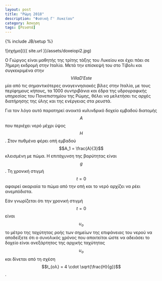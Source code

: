 ```yaml
---
layout: post
title: "Ρώμη 2018"
description: "Φυσική Γ' Λυκείου"
category: Άσκηση
tags: [Ρευστά]
---
```

{% include JB/setup %}

![σχήμα]({{ site.url }}/assets/doxeiopi2.jpg) 


Ο Γιώργος είναι μαθητής της τρίτης τάξης του Λυκείου και έχει πάει σε 7ήμερη εκδρομή στην Ιταλία. Μετά την επίσκεψή του στο Τίβολι και συγκεκριμένα στην $$Villa D' Este$$ μία από τις σημαντικότερες αναγεννησιακές βίλες στην Ιταλία, με τους περίφημους κήπους, τα 1000 συντριβάνια και έδρα της υδρογραφικής υπηρεσίας του Πανεπιστημίου της Ρώμης, θέλει να μελετήσει τις αρχές διατήρησης της ύλης και της ενέργειας στα ρευστά.

Για τον λόγο αυτό παρατηρεί ανοικτό κυλινδρικό δοχείο εμβαδού διατομής $$Α$$ που περιέχει νερό μέχρι ύψος $$Η$$. Στον πυθμένα φέρει οπή εμβαδού $$A_1 = \frac{A}{3}$$ κλεισμένη με πώμα. Η επιτάχυνση της βαρύτητας είναι $$g$$. Τη χρονική στιγμή $$t=0$$ αφαιρεί ακαριαία το πώμα από την οπή και το νερό αρχίζει να ρέει ανεμπόδιστα. 

Εάν γνωρίζεται ότι την χρονική στιγμή $$t = 0$$ είναι $$υ_ο$$ το μέτρο της ταχύτητας ροής των σημείων της επιφάνειας του νερού να αποδείξετε ότι ο συνολικός χρόνος που απαιτείται ώστε να αδειάσει το δοχείο είναι ανεξάρτητος της αρχικής ταχύτητας $$υ_ο$$ και δίνεται από τη σχέση $$t_{ολ} = 4 \cdot \sqrt{\frac{H}{g}}$$.
